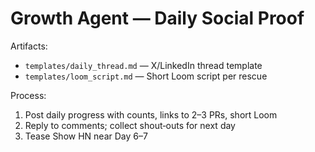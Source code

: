 # Growth Agent — Daily Social Proof

Artifacts:
- `templates/daily_thread.md` — X/LinkedIn thread template
- `templates/loom_script.md` — Short Loom script per rescue

Process:
1) Post daily progress with counts, links to 2–3 PRs, short Loom
2) Reply to comments; collect shout‑outs for next day
3) Tease Show HN near Day 6–7
